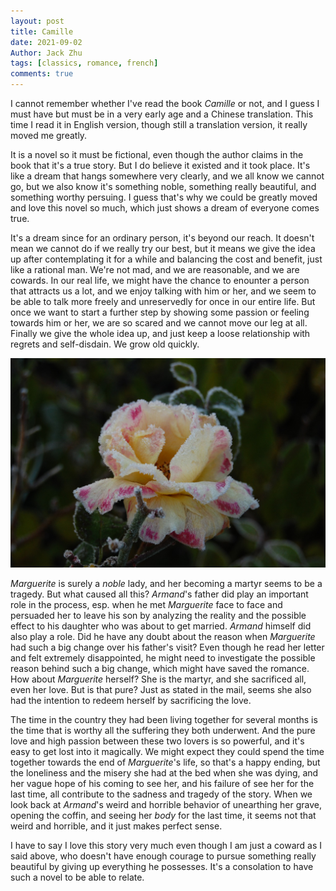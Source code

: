```yaml
---
layout: post
title: Camille
date: 2021-09-02
Author: Jack Zhu
tags: [classics, romance, french]
comments: true
---
```


I cannot remember whether I've read the book *Camille* or not, and I guess I must have but must be in a very early age and a Chinese translation. This time I read it in English version, though still a translation version, it really moved me greatly.

It is a novel so it must be fictional, even though the author claims in the book that it's a true story. But I do believe it existed and it took place. It's like a dream that hangs somewhere very clearly, and we all know we cannot go, but we also know it's something noble, something really beautiful, and something worthy persuing. I guess that's why we could be greatly moved and love this novel so much, which just shows a dream of everyone comes true.

It's a dream since for an ordinary person, it's beyond our reach. It doesn't mean we cannot do if we really try our best, but it means we give the idea up after contemplating it for a while and balancing the cost and benefit, just like a rational man. We're not mad, and we are reasonable, and we are cowards. In our real life, we might have the chance to enounter a person that attracts us a lot, and we enjoy talking with him or her, and we seem to be able to talk more freely and unreservedly for once in our entire life. But once we want to start a further step by showing some passion or feeling towards him or her, we are so scared and we cannot move our leg at all. Finally we give the whole idea up, and just keep a loose relationship with regrets and self-disdain. We grow old quickly.

![camille](../images/camille.png)

*Marguerite* is surely a *noble* lady, and her becoming a martyr seems to be a tragedy. But what caused all this? *Armand*'s father did play an important role in the process, esp. when he met *Marguerite* face to face and persuaded her to leave his son by analyzing the reality and the possible effect to his daughter who was about to get married. *Armand* himself did also play a role. Did he have any doubt about the reason when *Marguerite* had such a big change over his father's visit? Even though he read her letter and felt extremely disappointed, he might need to investigate the possible reason behind such a big change, which might have saved the romance. How about *Marguerite* herself? She is the martyr, and she sacrificed all, even her love. But is that pure? Just as stated in the mail, seems she also had the intention to redeem herself by sacrificing the love.

The time in the country they had been living together for several months is the time that is worthy all the suffering they both underwent. And the pure love and high passion between these two lovers is so powerful, and it's easy to get lost into it magically. We might expect they could spend the time together towards the end of *Marguerite*'s life, so that's a happy ending, but the loneliness and the misery she had at the bed when she was dying, and her vague hope of his coming to see her, and his failure of see her for the last time, all contribute to the sadness and tragedy of the story. When we look back at *Armand*'s weird and horrible behavior of unearthing her grave, opening the coffin, and seeing her *body* for the last time, it seems not that weird and horrible, and it just makes perfect sense.

I have to say I love this story very much even though I am just a coward as I said above, who doesn't have enough courage to pursue something really beautiful by giving up everything he possesses. It's a consolation to have such a novel to be able to relate.